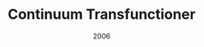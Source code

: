 ---
title: Continuum Transfunctioner
_img: continuum-transfuctioner.jpg
size: 13 x 13 inches, Framed
medium: Ink on 140-pound Watercolor Paper
date: 2006
_render: false
---
